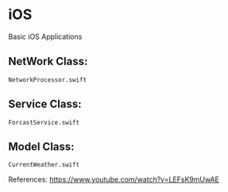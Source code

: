 # iOS
Basic iOS Applications

NetWork Class:
--------------
`NetworkProcessor.swift`

Service Class:
--------------
`ForcastService.swift`

Model Class:
------------
`CurrentWeather.swift`


References:
https://www.youtube.com/watch?v=LEFsK9mUwAE
